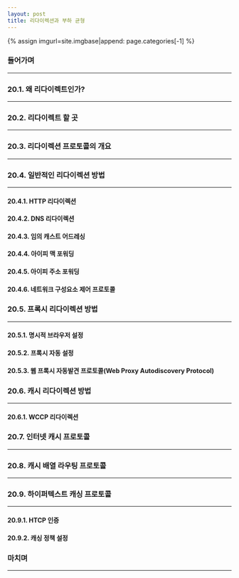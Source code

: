 ```yaml
---
layout: post
title: 리다이렉션과 부하 균형
---
```

{% assign imgurl=site.imgbase|append: page.categories[-1] %}

### 들어가며

---



### 20.1. 왜 리다이렉트인가?

---



### 20.2. 리다이렉트 할 곳

---



### 20.3. 리다이렉션 프로토콜의 개요

---



### 20.4. 일반적인 리다이렉션 방법

---

#### 20.4.1. HTTP 리다이렉션

#### 20.4.2. DNS 리다이렉션

#### 20.4.3. 임의 캐스트 어드레싱

#### 20.4.4. 아이피 맥 포워딩

#### 20.4.5. 아이피 주소 포워딩

#### 20.4.6. 네트워크 구성요소 제어 프로토콜



### 20.5. 프록시 리다이렉션 방법

---

#### 20.5.1. 명시적 브라우저 설정

#### 20.5.2. 프록시 자동 설정

#### 20.5.3. 웹 프록시 자동발견 프로토콜(Web Proxy Autodiscovery Protocol)



### 20.6. 캐시 리다이렉션 방법

---

#### 20.6.1. WCCP 리다이렉션



### 20.7. 인터넷 캐시 프로토콜

---



### 20.8. 캐시 배열 라우팅 프로토콜

---



### 20.9. 하이퍼텍스트 캐싱 프로토콜

---

#### 20.9.1. HTCP 인증

#### 20.9.2. 캐싱 정책 설정





### 마치며 

---


